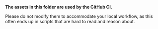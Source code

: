 **The assets in this folder are used by the GitHub CI.**

Please do not modify them to accommodate your local workflow, as this often ends up in scripts that are hard to read and reason about.
